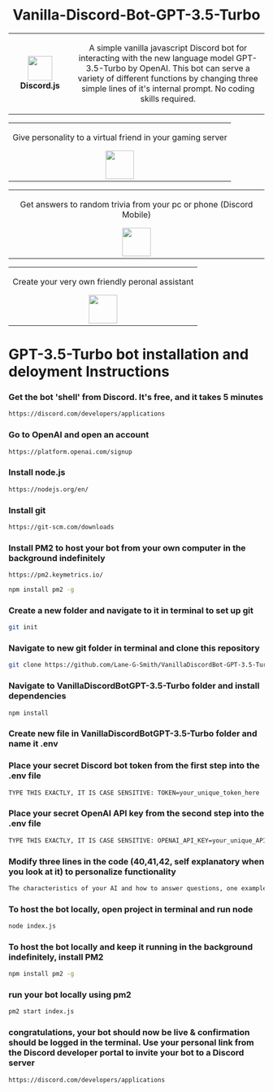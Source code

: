 <h1 align="center">Vanilla-Discord-Bot-GPT-3.5-Turbo</h1>
<table align="center">
  <tr>
    <td align="center" height="108" width="108">
        <img     src="https://camo.githubusercontent.com/2993f7180d5cc3231060f66cfa1f0f65a1d09c0efd68d08d0190902ba9200d81/68747470733a2f2f7777772e7376677265706f2e636f6d2f73686f772f3335333635352f646973636f72642d69636f6e2e737667"
        width="48"
        height="48"
        />
        <br /><strong>Discord.js</strong>
    </td>
    <td align="center" height="108">
      <p align="center">A simple vanilla javascript Discord bot for interacting with the new language model GPT-3.5-Turbo by OpenAI. This bot can serve a variety of different functions by changing three simple lines of it's internal prompt. No coding skills required.
      </p>
     </td>
   </tr>
 </table>
<table align="start">
  <tr>
    <td align="center">
    <p align="center">Give personality to a virtual friend in your gaming server
      </p>
        <img src="https://photos.smugmug.com/photos/i-m2ZrXcL/0/fd98caa8/M/i-m2ZrXcL-M.png"
        height="56"
        />
      </td>
   </tr>
 </table>
 <table align="start">
  <tr>
    <td align="center">
    <p align="center">Get answers to random trivia from your pc or phone (Discord Mobile)
      </p>
        <img src="https://photos.smugmug.com/photos/i-FzDPz2B/0/d1a6a56b/L/i-FzDPz2B-L.png"
        height="56"
        />
      </td>
   </tr>
 </table>
 <table align="start">
  <tr>
    <td align="center">
    <p align="center">Create your very own friendly peronal assistant
      </p>
        <img src="https://photos.smugmug.com/photos/i-bDkZn6x/0/47284382/S/i-bDkZn6x-S.png"
        height="56"
        />
      </td>
   </tr>
 </table>

# GPT-3.5-Turbo bot installation and deloyment Instructions

### Get the bot 'shell' from Discord. It's free, and it takes 5 minutes
```sh
https://discord.com/developers/applications
```
### Go to OpenAI and open an account
```sh
https://platform.openai.com/signup
```
### Install node.js
```sh
https://nodejs.org/en/
```
### Install git
```sh
https://git-scm.com/downloads
```
### Install PM2 to host your bot from your own computer in the background indefinitely
```sh
https://pm2.keymetrics.io/
```
```sh
npm install pm2 -g
```
### Create a new folder and navigate to it in terminal to set up git
```sh
git init
```
### Navigate to new git folder in terminal and clone this repository
```sh
git clone https://github.com/Lane-G-Smith/VanillaDiscordBot-GPT-3.5-Turbo.git
```
### Navigate to VanillaDiscordBotGPT-3.5-Turbo folder and install dependencies
```sh
npm install
```
### Create new file in VanillaDiscordBotGPT-3.5-Turbo folder and name it .env
### Place your secret Discord bot token from the first step into the .env file
```sh
TYPE THIS EXACTLY, IT IS CASE SENSITIVE: TOKEN=your_unique_token_here
```
### Place your secret OpenAI API key from the second step into the .env file
```sh
TYPE THIS EXACTLY, IT IS CASE SENSITIVE: OPENAI_API_KEY=your_unique_API_key_here
```
### Modify three lines in the code (40,41,42, self explanatory when you look at it) to personalize functionality
```sh
The characteristics of your AI and how to answer questions, one example question, one example answer
```
### To host the bot locally, open project in terminal and run node
```sh
node index.js
```
### To host the bot locally and keep it running in the background indefinitely, install PM2
```sh
npm install pm2 -g
```
### run your bot locally using pm2
```sh
pm2 start index.js
```
### congratulations, your bot should now be live & confirmation should be logged in the terminal. Use your personal link from the Discord developer portal to invite your bot to a Discord server
```sh
https://discord.com/developers/applications
```
